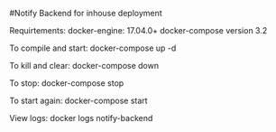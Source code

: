 #Notify Backend for inhouse deployment


Requirtements: 
  docker-engine: 17.04.0+
  docker-compose version 3.2

To compile and start:
  docker-compose up -d
  
To kill and clear:
  docker-compose down
  
To stop:
  docker-compose stop
  
To start again:
  docker-compose start
  
View logs:
  docker logs notify-backend
  

